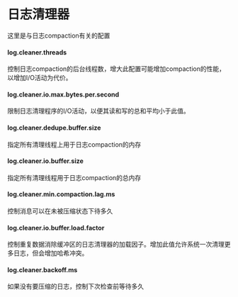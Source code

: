 # 日志清理器

这里是与日志compaction有关的配置

#### log.cleaner.threads
控制日志compaction的后台线程数，增大此配置可能增加compaction的性能，以增加I/O活动为代价。

#### log.cleaner.io.max.bytes.per.second
限制日志清理程序的I/O活动，以便其读和写的总和平均小于此值。

#### log.cleaner.dedupe.buffer.size
指定所有清理线程上用于日志compaction的内存

#### log.cleaner.io.buffer.size
指定所有清理线程用于日志compaction的总内存

#### log.cleaner.min.compaction.lag.ms
控制消息可以在未被压缩状态下待多久

#### log.cleaner.io.buffer.load.factor
控制重复数据消除缓冲区的日志清理器的加载因子。增加此值允许系统一次清理更多日志，但会增加哈希冲突。

#### log.cleaner.backoff.ms
如果没有要压缩的日志，控制下次检查前等待多久